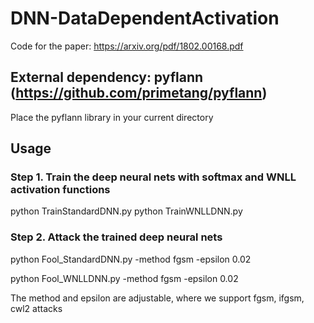 # DNN-DataDependentActivation
Code for the paper: https://arxiv.org/pdf/1802.00168.pdf

## External dependency: pyflann (https://github.com/primetang/pyflann)
Place the pyflann library in your current directory

## Usage
### Step 1. Train the deep neural nets with softmax and WNLL activation functions
python TrainStandardDNN.py
python TrainWNLLDNN.py

### Step 2. Attack the trained deep neural nets
python Fool_StandardDNN.py -method fgsm -epsilon 0.02

python Fool_WNLLDNN.py -method fgsm -epsilon 0.02

The method and epsilon are adjustable, where we support fgsm, ifgsm, cwl2 attacks
